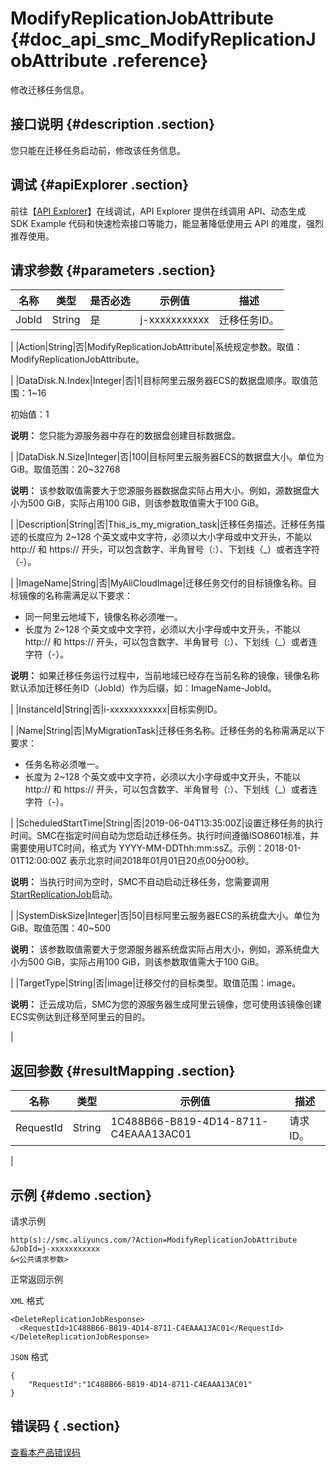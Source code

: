 # ModifyReplicationJobAttribute {#doc_api_smc_ModifyReplicationJobAttribute .reference}

修改迁移任务信息。

## 接口说明 {#description .section}

您只能在迁移任务启动前，修改该任务信息。

## 调试 {#apiExplorer .section}

前往【[API Explorer](https://api.aliyun.com/#product=smc&api=ModifyReplicationJobAttribute)】在线调试，API Explorer 提供在线调用 API、动态生成 SDK Example 代码和快速检索接口等能力，能显著降低使用云 API 的难度，强烈推荐使用。

## 请求参数 {#parameters .section}

|名称|类型|是否必选|示例值|描述|
|--|--|----|---|--|
|JobId|String|是|j-xxxxxxxxxxx|迁移任务ID。

 |
|Action|String|否|ModifyReplicationJobAttribute|系统规定参数。取值：ModifyReplicationJobAttribute。

 |
|DataDisk.N.Index|Integer|否|1|目标阿里云服务器ECS的数据盘顺序。取值范围：1~16

 初始值：1

 **说明：** 您只能为源服务器中存在的数据盘创建目标数据盘。

 |
|DataDisk.N.Size|Integer|否|100|目标阿里云服务器ECS的数据盘大小。单位为GiB。取值范围：20~32768

 **说明：** 该参数取值需要大于您源服务器数据盘实际占用大小。例如，源数据盘大小为500 GiB，实际占用100 GiB，则该参数取值需大于100 GiB。

 |
|Description|String|否|This\_is\_my\_migration\_task|迁移任务描述。迁移任务描述的长度应为 2~128 个英文或中文字符，必须以大小字母或中文开头，不能以 http:// 和 https:// 开头，可以包含数字、半角冒号（:）、下划线（\_）或者连字符（-）。

 |
|ImageName|String|否|MyAliCloudImage|迁移任务交付的目标镜像名称。目标镜像的名称需满足以下要求：

 -   同一阿里云地域下，镜像名称必须唯一。
-   长度为 2~128 个英文或中文字符，必须以大小字母或中文开头，不能以 http:// 和 https:// 开头，可以包含数字、半角冒号（:）、下划线（\_）或者连字符（-）。

 **说明：** 如果迁移任务运行过程中，当前地域已经存在当前名称的镜像，镜像名称默认添加迁移任务ID（JobId）作为后缀，如：ImageName-JobId。

 |
|InstanceId|String|否|i-xxxxxxxxxxxx|目标实例ID。

 |
|Name|String|否|MyMigrationTask|迁移任务名称。迁移任务的名称需满足以下要求：

 -   任务名称必须唯一。
-   长度为 2~128 个英文或中文字符，必须以大小字母或中文开头，不能以 http:// 和 https:// 开头，可以包含数字、半角冒号（:）、下划线（\_）或者连字符（-）。

 |
|ScheduledStartTime|String|否|2019-06-04T13:35:00Z|设置迁移任务的执行时间。SMC在指定时间自动为您启动迁移任务。执行时间遵循ISO8601标准，并需要使用UTC时间，格式为 YYYY-MM-DDThh:mm:ssZ。示例：2018-01-01T12:00:00Z 表示北京时间2018年01月01日20点00分00秒。

 **说明：** 当执行时间为空时，SMC不自动启动迁移任务，您需要调用[StartReplicationJob](~~121823~~)启动。

 |
|SystemDiskSize|Integer|否|50|目标阿里云服务器ECS的系统盘大小。单位为GiB。取值范围：40~500

 **说明：** 该参数取值需要大于您源服务器系统盘实际占用大小，例如，源系统盘大小为500 GiB，实际占用100 GiB，则该参数取值需大于100 GiB。

 |
|TargetType|String|否|image|迁移交付的目标类型。取值范围：image。

 **说明：** 迁云成功后，SMC为您的源服务器生成阿里云镜像，您可使用该镜像创建ECS实例达到迁移至阿里云的目的。

 |

## 返回参数 {#resultMapping .section}

|名称|类型|示例值|描述|
|--|--|---|--|
|RequestId|String|1C488B66-B819-4D14-8711-C4EAAA13AC01|请求ID。

 |

## 示例 {#demo .section}

请求示例

``` {#request_demo}
http(s)://smc.aliyuncs.com/?Action=ModifyReplicationJobAttribute
&JobId=j-xxxxxxxxxxx
&<公共请求参数>
```

正常返回示例

`XML` 格式

``` {#xml_return_success_demo}
<DeleteReplicationJobResponse>
  <RequestId>1C488B66-B819-4D14-8711-C4EAAA13AC01</RequestId>
</DeleteReplicationJobResponse>

```

`JSON` 格式

``` {#json_return_success_demo}
{
	"RequestId":"1C488B66-B819-4D14-8711-C4EAAA13AC01"
}
```

## 错误码 { .section}

[查看本产品错误码](https://error-center.aliyun.com/status/product/smc)

